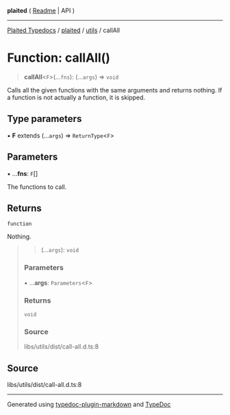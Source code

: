 **plaited** ( [Readme](../../README.md) \| API )

***

[Plaited Typedocs](../../../modules.md) / [plaited](../../modules.md) / [utils](../README.md) / callAll

# Function: callAll()

> **callAll**\<`F`\>(...`fns`): (...`args`) => `void`

Calls all the given functions with the same arguments and returns nothing.
If a function is not actually a function, it is skipped.

## Type parameters

▪ **F** extends (...`args`) => `ReturnType`\<`F`\>

## Parameters

▪ ...**fns**: `F`[]

The functions to call.

## Returns

`function`

Nothing.

> > (...`args`): `void`
>
> ### Parameters
>
> ▪ ...**args**: `Parameters`\<`F`\>
>
> ### Returns
>
> `void`
>
> ### Source
>
> libs/utils/dist/call-all.d.ts:8
>

## Source

libs/utils/dist/call-all.d.ts:8

***

Generated using [typedoc-plugin-markdown](https://www.npmjs.com/package/typedoc-plugin-markdown) and [TypeDoc](https://typedoc.org/)
